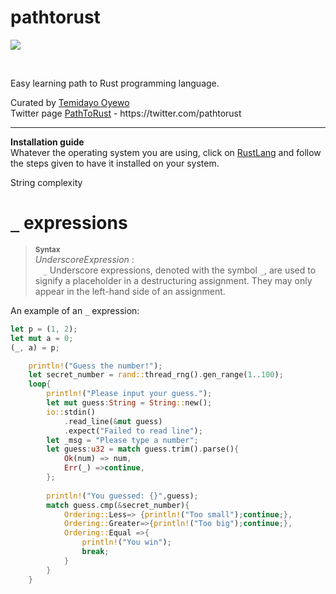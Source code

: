 # pathtorust
<p> <img src="https://www.rust-lang.org/static/images/rust-logo-blk.svg"></p> <br>
<p> Easy learning path to Rust programming language.</p>
<div>Curated by <a href="https://twitter.com/oyewodayo"> Temidayo Oyewo</a></div>
<div>Twitter page <a href="https://twitter.com/pathtorust"> PathToRust</a> - https://twitter.com/pathtorust</div>

<hr>
<strong>Installation guide</strong>
<br>
Whatever the operating system you are using, click on <a href="https://www.rust-lang.org/tools/install">RustLang</a> and follow the steps given to have it installed on your system.
</div>

String complexity

# `_` expressions

> **<sup>Syntax</sup>**\
> _UnderscoreExpression_ :\
> &nbsp;&nbsp; `_`
Underscore expressions, denoted with the symbol `_`, are used to signify a
placeholder in a destructuring assignment. They may only appear in the left-hand
side of an assignment.

An example of an `_` expression:

```rust
let p = (1, 2);
let mut a = 0;
(_, a) = p;
```

```rust
    println!("Guess the number!");
    let secret_number = rand::thread_rng().gen_range(1..100);
    loop{
        println!("Please input your guess.");
        let mut guess:String = String::new();
        io::stdin()
            .read_line(&mut guess)
            .expect("Failed to read line");
        let _msg = "Please type a number";
        let guess:u32 = match guess.trim().parse(){
            Ok(num) => num,
            Err(_) =>continue,
        };
    
        println!("You guessed: {}",guess);
        match guess.cmp(&secret_number){
            Ordering::Less=> {println!("Too small");continue;},
            Ordering::Greater=>{println!("Too big");continue;},
            Ordering::Equal =>{
                println!("You win");
                break;
            } 
        }
    }

```

